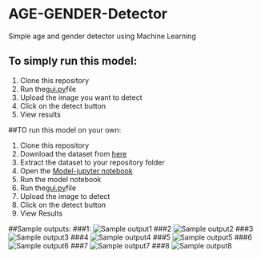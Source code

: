 # AGE-GENDER-Detector
 Simple age and gender detector using Machine Learning
 
 ## To simply run this model:
1. Clone this repository
2. Run the[gui.py](https://github.com/Vikas-Rangampet/AGE-GENDER-Detector/blob/main/gui.py)file
3. Upload the image you want to detect 
4. Click on the detect button 
5. View results

 ##TO run this model on your own:
 1. Clone this repository
 2. Download the dataset from [here](https://www.kaggle.com/datasets/jangedoo/utkface-new)
 3. Extract the dataset to your repository folder
 4. Open the [Model-jupyter notebook](https://github.com/Vikas-Rangampet/AGE-GENDER-Detector/blob/main/model.ipynb)
 5. Run the model notebook
 6. Run the[gui.py](https://github.com/Vikas-Rangampet/AGE-GENDER-Detector/blob/main/gui.py)file
 7. Upload the image to detect
 8. Click on the detect button 
 9. View Results

##Sample outputs:
###1:
![Sample output1]()
###2
![Sample output2]()
###3
![Sample output3]()
###4
![Sample output4]()
###5
![Sample output5]()
###6
![Sample output6]()
###7
![Sample output7]()
###8
![Sample output8]()
